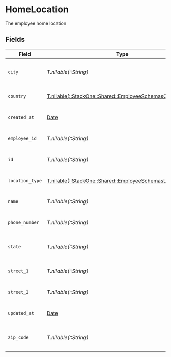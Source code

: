 # HomeLocation

The employee home location


## Fields

| Field                                                                                                            | Type                                                                                                             | Required                                                                                                         | Description                                                                                                      | Example                                                                                                          |
| ---------------------------------------------------------------------------------------------------------------- | ---------------------------------------------------------------------------------------------------------------- | ---------------------------------------------------------------------------------------------------------------- | ---------------------------------------------------------------------------------------------------------------- | ---------------------------------------------------------------------------------------------------------------- |
| `city`                                                                                                           | *T.nilable(::String)*                                                                                            | :heavy_minus_sign:                                                                                               | The city where the location is situated                                                                          | Grantham                                                                                                         |
| `country`                                                                                                        | [T.nilable(::StackOne::Shared::EmployeeSchemasCountry)](../../models/shared/employeeschemascountry.md)           | :heavy_minus_sign:                                                                                               | The country code                                                                                                 |                                                                                                                  |
| `created_at`                                                                                                     | [Date](https://ruby-doc.org/stdlib-2.6.1/libdoc/date/rdoc/Date.html)                                             | :heavy_minus_sign:                                                                                               | The created_at date                                                                                              | 2021-01-01T01:01:01.000Z                                                                                         |
| `employee_id`                                                                                                    | *T.nilable(::String)*                                                                                            | :heavy_minus_sign:                                                                                               | The employee ID                                                                                                  | 1687-3                                                                                                           |
| `id`                                                                                                             | *T.nilable(::String)*                                                                                            | :heavy_minus_sign:                                                                                               | The unique ID of the location                                                                                    | 123456                                                                                                           |
| `location_type`                                                                                                  | [T.nilable(::StackOne::Shared::EmployeeSchemasLocationType)](../../models/shared/employeeschemaslocationtype.md) | :heavy_minus_sign:                                                                                               | The location type                                                                                                |                                                                                                                  |
| `name`                                                                                                           | *T.nilable(::String)*                                                                                            | :heavy_minus_sign:                                                                                               | The name of the location                                                                                         | Woolsthorpe Manor                                                                                                |
| `phone_number`                                                                                                   | *T.nilable(::String)*                                                                                            | :heavy_minus_sign:                                                                                               | The phone number of the location                                                                                 | +44 1476 860 364                                                                                                 |
| `state`                                                                                                          | *T.nilable(::String)*                                                                                            | :heavy_minus_sign:                                                                                               | The state where the location is situated                                                                         | Lincolnshire                                                                                                     |
| `street_1`                                                                                                       | *T.nilable(::String)*                                                                                            | :heavy_minus_sign:                                                                                               | The first line of the address                                                                                    | Water Lane                                                                                                       |
| `street_2`                                                                                                       | *T.nilable(::String)*                                                                                            | :heavy_minus_sign:                                                                                               | The second line of the address                                                                                   | Woolsthorpe by Colsterworth                                                                                      |
| `updated_at`                                                                                                     | [Date](https://ruby-doc.org/stdlib-2.6.1/libdoc/date/rdoc/Date.html)                                             | :heavy_minus_sign:                                                                                               | The updated_at date                                                                                              | 2021-01-01T01:01:01.000Z                                                                                         |
| `zip_code`                                                                                                       | *T.nilable(::String)*                                                                                            | :heavy_minus_sign:                                                                                               | The ZIP code/Postal code of the location                                                                         | NG33 5NR                                                                                                         |